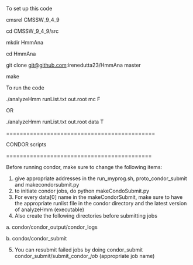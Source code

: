To set up this code

cmsrel CMSSW_9_4_9

cd CMSSW_9_4_9/src

mkdir HmmAna

cd HmmAna

git clone git@github.com:irenedutta23/HmmAna master

make


To run the code

./analyzeHmm runList.txt out.root mc F

OR 

./analyzeHmm runList.txt out.root data T


============================================

CONDOR scripts

===========================================

Before running condor, make sure to change the following items:
1. give appropriate addresses in the run_myprog.sh, proto_condor_submit and makecondorsubmit.py
2. to initiate condor jobs, do python makeCondoSubmit.py
3. For every data[0] name in the makeCondorSubmit, make sure to have the appropriate runlist file in the condor directory and the latest version of analyzeHmm (executable)
4. Also create the following directories before submitting jobs

  a. condor/condor_output/condor_logs
  
  b. condor/condor_submit
  
5. You can resubmit failed jobs by doing condor_submit condor_submit/submit_condor_*job* (appropriate job name)
